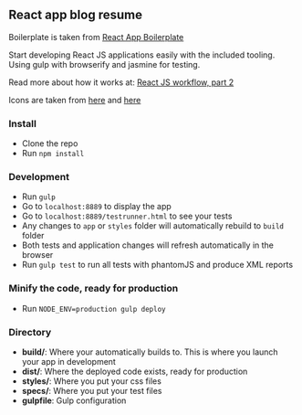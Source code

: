## React app blog resume

Boilerplate is taken from [React App Boilerplate](https://github.com/christianalfoni/react-app-boilerplate)

Start developing React JS applications easily with the included tooling. Using gulp with browserify and jasmine for testing.

Read more about how it works at: [React JS workflow, part 2](http://christianalfoni.github.io/javascript/2014/10/30/react-js-workflow-part2.html)

Icons are taken from [here](http://www.iconarchive.com/show/basic-round-social-icons-by-sicons.3.html) and [here](http://www.freefavicon.com/freefavicons/food/iconinfo/cup-of-coffee-152-155473.html)

### Install

* Clone the repo
* Run `npm install`

### Development
* Run `gulp`
* Go to `localhost:8889` to display the app
* Go to `localhost:8889/testrunner.html` to see your tests
* Any changes to `app` or `styles` folder will automatically rebuild to `build` folder
* Both tests and application changes will refresh automatically in the browser
* Run `gulp test` to run all tests with phantomJS and produce XML reports

### Minify the code, ready for production
* Run `NODE_ENV=production gulp deploy`

### Directory
* **build/**: Where your automatically builds to. This is where you launch your app in development
* **dist/**: Where the deployed code exists, ready for production
* **styles/**: Where you put your css files
* **specs/**: Where you put your test files
* **gulpfile**: Gulp configuration
